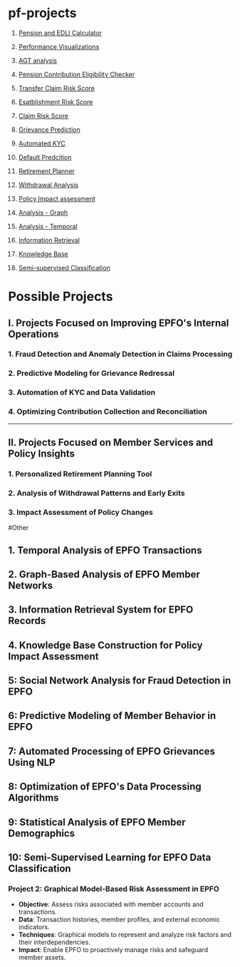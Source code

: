 # pf-projects

1. [Pension and EDLI Calculator](./calculator/cal.html)
2. [Performance Visualizations](./performance-visualization/claimwise-rejection.html)
3. [AGT analysis](./agt_analysis/index3.html)
4. [Pension Contribution Eligibility Checker](./form11-eligibility/index.html)
5. [Transfer Claim Risk Score](./prototypes/transfer_risk.html)
6. [Esatblishment Risk Score](./prototypes/establishment_risk.html)
7. [Claim Risk Score](./prototypes/claim_risk.html)
8. [Grievance Prediction](./prototypes/grievance_prediction.html)
9. [Automated KYC](./prototypes/automated_kyc.html)
10. [Default Predcition](./prototypes/default_prediction.html)

11. [Retirement Planner](./prototypes/retirement_planner.html)
12. [Withdrawal Analysis](./prototypes/withdrawal_analysis.html)
13. [Policy Impact assessment](./prototypes/policy_impact.html)

14. [Analysis - Graph](./prototypes/analysis_graph.html)
15. [Analysis - Temporal](./prototypes/analysis_temporal.html)

16. [Information Retrieval](./prototypes/information_retrieval.html)
17. [Knowledge Base](./prototypes/knowledge_base.html)

18. [Semi-supervised Classification](./prototypes/semi_supervised.html)


# Possible Projects

## I. Projects Focused on Improving EPFO's Internal Operations
### 1. Fraud Detection and Anomaly Detection in Claims Processing
### 2. Predictive Modeling for Grievance Redressal
### 3. Automation of KYC and Data Validation
### 4. Optimizing Contribution Collection and Reconciliation

---

## II. Projects Focused on Member Services and Policy Insights

### 1. Personalized Retirement Planning Tool
### 2. Analysis of Withdrawal Patterns and Early Exits
### 3. Impact Assessment of Policy Changes




#Other

## 1. Temporal Analysis of EPFO Transactions
## 2. Graph-Based Analysis of EPFO Member Networks
## 3. Information Retrieval System for EPFO Records
## 4. Knowledge Base Construction for Policy Impact Assessment
## 5: Social Network Analysis for Fraud Detection in EPFO
## 6: Predictive Modeling of Member Behavior in EPFO
## 7: Automated Processing of EPFO Grievances Using NLP
## 8: Optimization of EPFO's Data Processing Algorithms
## 9: Statistical Analysis of EPFO Member Demographics
## 10: Semi-Supervised Learning for EPFO Data Classification


### Project 2: Graphical Model-Based Risk Assessment in EPFO
- **Objective**: Assess risks associated with member accounts and transactions.
- **Data**: Transaction histories, member profiles, and external economic indicators.
- **Techniques**: Graphical models to represent and analyze risk factors and their interdependencies.
- **Impact**: Enable EPFO to proactively manage risks and safeguard member assets.

